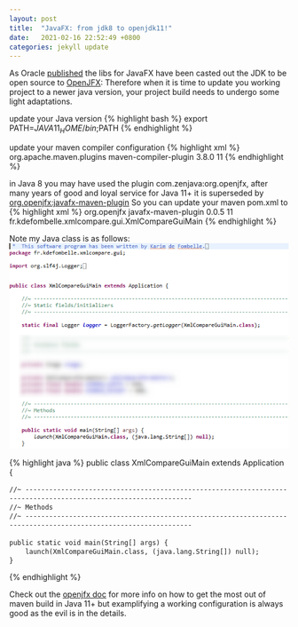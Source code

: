 ```yaml
---
layout: post
title:  "JavaFX: from jdk8 to openjdk11!"
date:   2021-02-16 22:52:49 +0800
categories: jekyll update
---
```

As Oracle [published][javafx-oracle] the libs for JavaFX have been casted out the JDK to be open source to [OpenJFX][javafx-openjfx]: 
Therefore when it is time to update you working project to a newer java version, your project build needs to undergo some light adaptations.

update your Java version
{% highlight bash %}
export PATH=$JAVA11_HOME/bin;$PATH
{% endhighlight %}

update your maven compiler configuration
{% highlight xml %}
<plugin>
	<groupId>org.apache.maven.plugins</groupId>
	<artifactId>maven-compiler-plugin</artifactId>
	<version>3.8.0</version>
	<configuration>
		<release>11</release>
	</configuration>
</plugin>
{% endhighlight %}

in Java 8 you may have used the plugin com.zenjava:org.openjfx, after many years of good and loyal service for Java 11+ it is superseded by [org.openjfx:javafx-maven-plugin][javafx-maven-plugin]
So you can update your maven pom.xml to
{% highlight xml %}
<plugin>
	<groupId>org.openjfx</groupId>
	<artifactId>javafx-maven-plugin</artifactId>
	<version>0.0.5</version>
	<configuration>
		<release>11</release>
		<mainClass>fr.kdefombelle.xmlcompare.gui.XmlCompareGuiMain</mainClass>
	</configuration>
</plugin>
{% endhighlight %}


Note my Java class is as follows:
![alt text](2021-02-16-javafx-main.png "JavaFX Main")

{% highlight java %}
public class XmlCompareGuiMain extends Application {

    //~ ----------------------------------------------------------------------------------------------------------------
    //~ Methods 
    //~ ----------------------------------------------------------------------------------------------------------------

    public static void main(String[] args) {
        launch(XmlCompareGuiMain.class, (java.lang.String[]) null);
    }
	
{% endhighlight %}

Check out the [openjfx doc][javafx-maven] for more info on how to get the most out of maven build in Java 11+ but examplifying a working configuration is always good as the evil is in the details.

[javafx-oracle]: <https://www.oracle.com/fr/java/technologies/javase/javafx-overview.html>
[javafx-openjfx]: <https://openjfx.io/>
[javafx-maven]:   <https://openjfx.io/openjfx-docs/#maven>
[javafx-maven-plugin]: <https://github.com/openjfx/javafx-maven-plugin>
